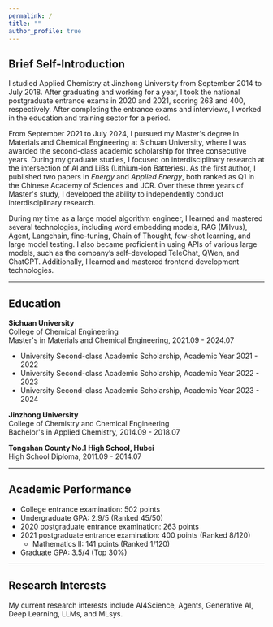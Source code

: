 ```yaml
---
permalink: /
title: ""
author_profile: true
---
```

## Brief Self-Introduction

I studied Applied Chemistry at Jinzhong University from September 2014 to July 2018. After graduating and working for a year, I took the national postgraduate entrance exams in 2020 and 2021, scoring 263 and 400, respectively. After completing the entrance exams and interviews, I worked in the education and training sector for a period. 

From September 2021 to July 2024, I pursued my Master's degree in Materials and Chemical Engineering at Sichuan University, where I was awarded the second-class academic scholarship for three consecutive years. During my graduate studies, I focused on interdisciplinary research at the intersection of AI and LiBs (Lithium-ion Batteries). As the first author, I published two papers in *Energy* and *Applied Energy*, both ranked as Q1 in the Chinese Academy of Sciences and JCR. Over these three years of Master's study, I developed the ability to independently conduct interdisciplinary research.

During my time as a large model algorithm engineer, I learned and mastered several technologies, including word embedding models, RAG (Milvus), Agent, Langchain, fine-tuning, Chain of Thought, few-shot learning, and large model testing. I also became proficient in using APIs of various large models, such as the company’s self-developed TeleChat, QWen, and ChatGPT. Additionally, I learned and mastered frontend development technologies.


---
## Education

**Sichuan University**  
College of Chemical Engineering  
Master's in Materials and Chemical Engineering, 2021.09 - 2024.07  
- University Second-class Academic Scholarship, Academic Year 2021 - 2022  
- University Second-class Academic Scholarship, Academic Year 2022 - 2023  
- University Second-class Academic Scholarship, Academic Year 2023 - 2024  

**Jinzhong University**  
College of Chemistry and Chemical Engineering  
Bachelor's in Applied Chemistry, 2014.09 - 2018.07  

**Tongshan County No.1 High School, Hubei**  
High School Diploma, 2011.09 - 2014.07  

---

## Academic Performance

- College entrance examination: 502 points
- Undergraduate GPA: 2.9/5 (Ranked 45/50)
- 2020 postgraduate entrance examination: 263 points
- 2021 postgraduate entrance examination: 400 points (Ranked 8/120)  
  - Mathematics II: 141 points (Ranked 1/120)
- Graduate GPA: 3.5/4 (Top 30%)

---

## Research Interests

My current research interests include AI4Science, Agents, Generative AI, Deep Learning, LLMs, and MLsys.